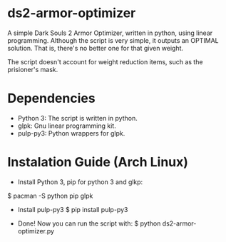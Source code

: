 ds2-armor-optimizer
===================

A simple Dark Souls 2 Armor Optimizer, written in python, using linear programming.
Although the script is very simple, it outputs an OPTIMAL solution. 
That is, there's no better one for that given weight. 

The script doesn't account for weight reduction items, such as the prisioner's mask.


Dependencies
===================
- Python 3: The script is written in python.
- glpk: Gnu linear programming kit.
- pulp-py3: Python wrappers for glpk.


Instalation Guide (Arch Linux)
===================
- Install Python 3, pip for python 3 and glkp:

$ pacman -S python pip glpk

- Install pulp-py3
$ pip install pulp-py3

- Done! Now you can run the script with:
$ python ds2-armor-optimizer.py

